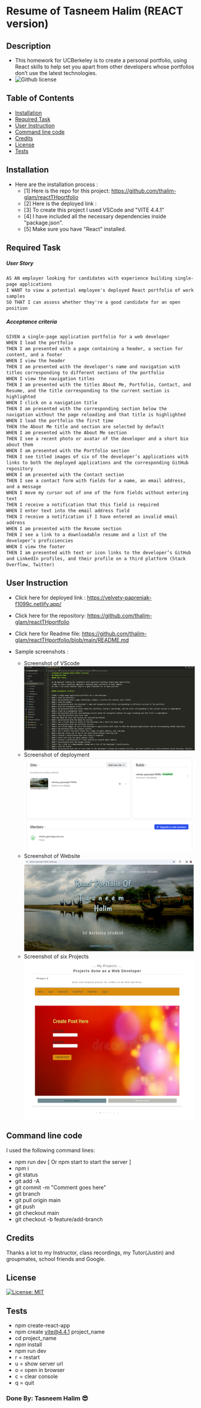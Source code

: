 # Resume of Tasneem Halim (REACT version)

## Description
- This homework for UCBerkeley is to create a personal portfolio, using React skills to help set you apart from other developers whose portfolios don’t use the latest technologies.
 - ![Github license](https://img.shields.io/badge/license-MIT-green.svg) 

## Table of Contents
  - [Installation](#installation)
  - [Required Task](#required-task)
  - [User Instruction](#user-instruction)
  - [Command line code](#command-line-code)
  - [Credits](#credits)
  - [License](#license)
  - [Tests](#tests)

## Installation

- Here are the installation process :
  - [1] Here is the repo for this project: https://github.com/thalim-glam/reactTHportfolio
  - [2] Here is the deployed link : 
  - [3] To create this project I used VSCode and "VITE 4.4.1"
  - [4] I have included all the necessary dependencies inside "package.json". 
  - [5] Make sure you have "React" installed.

## Required Task 

##### User Story 
```
AS AN employer looking for candidates with experience building single-page applications
I WANT to view a potential employee's deployed React portfolio of work samples
SO THAT I can assess whether they're a good candidate for an open position
```
##### Acceptance criteria
```
GIVEN a single-page application portfolio for a web developer
WHEN I load the portfolio
THEN I am presented with a page containing a header, a section for content, and a footer
WHEN I view the header
THEN I am presented with the developer's name and navigation with titles corresponding to different sections of the portfolio
WHEN I view the navigation titles
THEN I am presented with the titles About Me, Portfolio, Contact, and Resume, and the title corresponding to the current section is highlighted
WHEN I click on a navigation title
THEN I am presented with the corresponding section below the navigation without the page reloading and that title is highlighted
WHEN I load the portfolio the first time
THEN the About Me title and section are selected by default
WHEN I am presented with the About Me section
THEN I see a recent photo or avatar of the developer and a short bio about them
WHEN I am presented with the Portfolio section
THEN I see titled images of six of the developer’s applications with links to both the deployed applications and the corresponding GitHub repository
WHEN I am presented with the Contact section
THEN I see a contact form with fields for a name, an email address, and a message
WHEN I move my cursor out of one of the form fields without entering text
THEN I receive a notification that this field is required
WHEN I enter text into the email address field
THEN I receive a notification if I have entered an invalid email address
WHEN I am presented with the Resume section
THEN I see a link to a downloadable resume and a list of the developer’s proficiencies
WHEN I view the footer
THEN I am presented with text or icon links to the developer’s GitHub and LinkedIn profiles, and their profile on a third platform (Stack Overflow, Twitter) 

```

## User Instruction

  - Click here for deployed link : https://velvety-paprenjak-f1099c.netlify.app/
  - Click here for the repository: https://github.com/thalim-glam/reactTHportfolio
  - Click here for Readme file: https://github.com/thalim-glam/reactTHportfolio/blob/main/README.md
 
  - Sample screenshots :
    - Screenshot of VScode ![Screenshot of VScode](./public/screenshot_vscode.png)
    - Screenshot of deployment ![Screenshot of deployment](./public/screenshot_netlify.png)
    - Screenshot of Website ![Screenshot of Website](./public/screenshot_website.png)
    - Screenshot of six Projects ![Screenshot of six projects](./public/screenshot_projects.png)

    
## Command line code

I used the following command lines:
- npm run dev [ Or npm start to start the server ]
- npm i
- git status
- git add -A
- git commit -m "Comment goes here"
- git branch
- git pull origin main
- git push
- git checkout main
- git checkout -b feature/add-branch

## Credits

Thanks a lot to my Instructor, class recordings, my Tutor(Justin) and groupmates, school friends and Google.  

## License

 [![License: MIT](https://img.shields.io/badge/License-MIT-yellow.svg)](https://opensource.org/licenses/MIT) 


## Tests
 - npm create-react-app
 - npm create vite@4.4.1 project_name
 - cd project_name
 - npm install
 - npm run dev
 - r = restart
 - u = show server url
 - o = open in browser
 - c = clear console
 - q = quit


### Done By: Tasneem Halim 😎